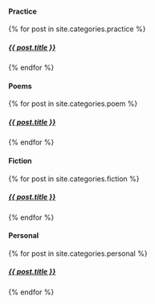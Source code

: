 <h4> Practice </h4>
  
{% for post in site.categories.practice %}
  <h5><a href="{{ post.url }}">{{ post.title }}</a></h5>
{% endfor %}
    
<h4> Poems </h4>
  
{% for post in site.categories.poem %}
  <h5><a href="{{ post.url }}">{{ post.title }}</a></h5>
{% endfor %}

<h4> Fiction </h4>
  
{% for post in site.categories.fiction %}
  <h5><a href="{{ post.url }}">{{ post.title }}</a></h5>
{% endfor %}

<h4> Personal </h4>
  
{% for post in site.categories.personal %}
  <h5><a href="{{ post.url }}">{{ post.title }}</a></h5>
{% endfor %}
